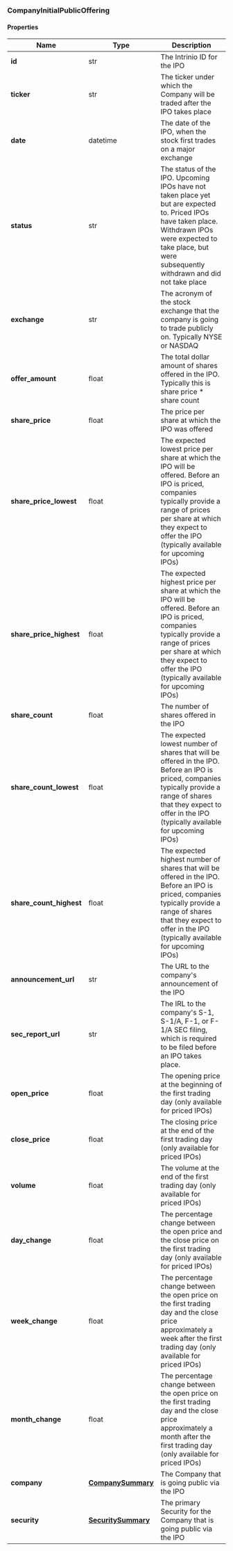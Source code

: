 

[//]: # (CLASS:CompanyInitialPublicOffering)

[//]: # (KIND:object)

### CompanyInitialPublicOffering

#### Properties

[//]: # (START_DEFINITION)

Name | Type | Description
------------ | ------------- | -------------
**id** | str | The Intrinio ID for the IPO &nbsp;
**ticker** | str | The ticker under which the Company will be traded after the IPO takes place &nbsp;
**date** | datetime | The date of the IPO, when the stock first trades on a major exchange &nbsp;
**status** | str | The status of the IPO. Upcoming IPOs have not taken place yet but are expected to. Priced IPOs have taken place. Withdrawn IPOs were expected to take place, but were subsequently withdrawn and did not take place &nbsp;
**exchange** | str | The acronym of the stock exchange that the company is going to trade publicly on. Typically NYSE or NASDAQ &nbsp;
**offer_amount** | float | The total dollar amount of shares offered in the IPO. Typically this is share price * share count &nbsp;
**share_price** | float | The price per share at which the IPO was offered &nbsp;
**share_price_lowest** | float | The expected lowest price per share at which the IPO will be offered. Before an IPO is priced, companies typically provide a range of prices per share at which they expect to offer the IPO (typically available for upcoming IPOs) &nbsp;
**share_price_highest** | float | The expected highest price per share at which the IPO will be offered. Before an IPO is priced, companies typically provide a range of prices per share at which they expect to offer the IPO (typically available for upcoming IPOs) &nbsp;
**share_count** | float | The number of shares offered in the IPO &nbsp;
**share_count_lowest** | float | The expected lowest number of shares that will be offered in the IPO. Before an IPO is priced, companies typically provide a range of shares that they expect to offer in the IPO (typically available for upcoming IPOs) &nbsp;
**share_count_highest** | float | The expected highest number of shares that will be offered in the IPO. Before an IPO is priced, companies typically provide a range of shares that they expect to offer in the IPO (typically available for upcoming IPOs) &nbsp;
**announcement_url** | str | The URL to the company&#39;s announcement of the IPO &nbsp;
**sec_report_url** | str | The IRL to the company&#39;s S-1, S-1/A, F-1, or F-1/A SEC filing, which is required to be filed before an IPO takes place. &nbsp;
**open_price** | float | The opening price at the beginning of the first trading day (only available for priced IPOs) &nbsp;
**close_price** | float | The closing price at the end of the first trading day (only available for priced IPOs) &nbsp;
**volume** | float | The volume at the end of the first trading day (only available for priced IPOs) &nbsp;
**day_change** | float | The percentage change between the open price and the close price on the first trading day (only available for priced IPOs) &nbsp;
**week_change** | float | The percentage change between the open price on the first trading day and the close price approximately a week after the first trading day (only available for priced IPOs) &nbsp;
**month_change** | float | The percentage change between the open price on the first trading day and the close price approximately a month after the first trading day (only available for priced IPOs) &nbsp;
**company** | [**CompanySummary**](CompanySummary.md) | The Company that is going public via the IPO &nbsp;
**security** | [**SecuritySummary**](SecuritySummary.md) | The primary Security for the Company that is going public via the IPO &nbsp;

[//]: # (END_DEFINITION)


[//]: # (CONTAINED_CLASS:CompanySummary)


[//]: # (CONTAINED_CLASS:SecuritySummary)



